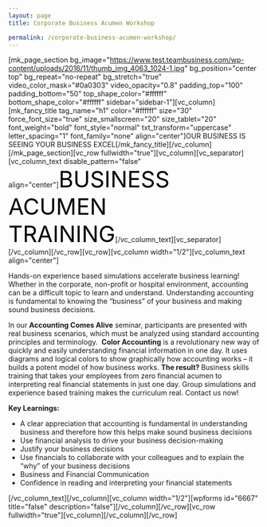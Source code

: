 ```yaml
---
layout: page
title: Corporate Business Acumen Workshop

permalink: /corporate-business-acumen-workshop/
---
```

[mk_page_section bg_image="https://www.test.teambusiness.com/wp-content/uploads/2016/11/thumb_img_4063_1024-1.jpg" bg_position="center top" bg_repeat="no-repeat" bg_stretch="true" video_color_mask="#0a0303" video_opacity="0.8" padding_top="100" padding_bottom="50" top_shape_color="#ffffff" bottom_shape_color="#ffffff" sidebar="sidebar-1"][vc_column][mk_fancy_title tag_name="h1" color="#ffffff" size="30" force_font_size="true" size_smallscreen="20" size_tablet="20" font_weight="bold" font_style="normal" txt_transform="uppercase" letter_spacing="1" font_family="none" align="center"]OUR BUSINESS IS SEEING YOUR BUSINESS EXCEL[/mk_fancy_title][/vc_column][/mk_page_section][vc_row fullwidth="true"][vc_column][vc_separator][vc_column_text disable_pattern="false" align="center"]<span style="color: #000; font-size: 45px;">BUSINESS ACUMEN TRAINING</span>[/vc_column_text][vc_separator][/vc_column][/vc_row][vc_row][vc_column width="1/2"][vc_column_text align="center"]
<p style="text-align: left;">Hands-on experience based simulations accelerate business learning! Whether in the corporate, non-profit or hospital environment, accounting can be a difficult topic to learn and understand. Understanding accounting is fundamental to knowing the “business” of your business and making sound business decisions.</p>
<p style="text-align: left;">In our <strong>Accounting Comes Alive</strong> seminar, participants are presented with real business scenarios, which must be analyzed using standard accounting principles and terminology.  <strong>Color Accounting</strong> is a revolutionary new way of quickly and easily understanding financial information in one day. It uses diagrams and logical colors to show graphically how accounting works – it builds a potent model of how business works. <strong>The result? </strong>Business skills training that takes your employees from zero financial acumen to interpreting real financial statements in just one day. Group simulations and experience based training makes the curriculum real. Contact us now!</p>
<p style="text-align: left;"><strong>Key Learnings:</strong></p>

<ul>
 	<li style="text-align: left;">A clear appreciation that accounting is fundamental in understanding business and therefore how this helps make sound business decisions</li>
 	<li style="text-align: left;">Use financial analysis to drive your business decision-making</li>
 	<li style="text-align: left;">Justify your business decisions</li>
 	<li style="text-align: left;">Use financials to collaborate with your colleagues and to explain the “why” of your business decisions</li>
 	<li style="text-align: left;">Business and Financial Communication</li>
 	<li style="text-align: left;">Confidence in reading and interpreting your financial statements</li>
</ul>
<style>div.wpforms-container-full .wpforms-form input[type=submit], div.wpforms-container-full .wpforms-form button[type=submit], div.wpforms-container-full .wpforms-form .wpforms-page-button{background:#000!important;}</style>

[/vc_column_text][/vc_column][vc_column width="1/2"][wpforms id="6667" title="false" description="false"][/vc_column][/vc_row][vc_row fullwidth="true"][vc_column][/vc_column][/vc_row]
